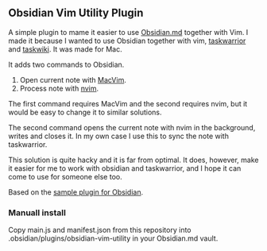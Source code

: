 ## Obsidian Vim Utility Plugin

A simple plugin to mame it easier to use [Obsidian.md](https://obsidian.md/) together with Vim. I made it because I wanted to use Obsidian together with vim, [taskwarrior](https://taskwarrior.org/) and [taskwiki](https://github.com/tools-life/taskwiki). It was made for Mac.

It adds two commands to Obsidian.

1. Open current note with [MacVim](https://macvim-dev.github.io/macvim/).
2. Process note with [nvim](https://neovim.io/).

The first command requires MacVim and the second requires nvim, but it would be easy to change it to similar solutions.

The second command opens the current note with nvim in the background, writes and closes it. In my own case I use this to sync the note with taskwarrior.

This solution is quite hacky and it is far from optimal. It does, however, make it easier for me to work with obsidian and taskwarrior, and I hope it can come to use for someone else too.

Based on the [sample plugin for Obsidian](https://github.com/obsidianmd/obsidian-sample-plugin).

### Manuall install

Copy main.js and manifest.json from this repository into .obsidian/plugins/obsidian-vim-utility in your Obsidian.md vault.
